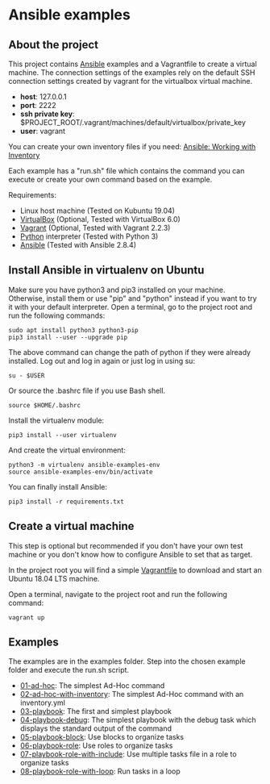 # Ansible examples

## About the project

This project contains [Ansible](https://www.ansible.com/) examples and a Vagrantfile to create a
virtual machine. The connection settings of the examples rely on the default SSH connection settings created by vagrant
for the virtualbox virtual machine.

- **host**: 127.0.0.1
- **port**: 2222
- **ssh private key**: $PROJECT_ROOT/.vagrant/machines/default/virtualbox/private_key
- **user**: vagrant

You can create your own inventory files if you need: [Ansible: Working with Inventory](https://docs.ansible.com/ansible/latest/user_guide/intro_inventory.html)

Each example has a "run.sh" file which contains the command you can execute or create your own command based on the example.

Requirements:

- Linux host machine (Tested on Kubuntu 19.04)
- [VirtualBox](https://www.virtualbox.org/) (Optional, Tested with VirtualBox 6.0)
- [Vagrant](https://www.vagrantup.com) (Optional, Tested with Vagrant 2.2.3)
- [Python](https://www.python.org/) interpreter (Tested with Python 3)
- [Ansible](https://www.ansible.com/) (Tested with Ansible 2.8.4)


## Install Ansible in virtualenv on Ubuntu

Make sure you have python3 and pip3 installed on your machine. Otherwise, install them or use "pip" and "python" instead
if you want to try it with your default interpreter.
Open a terminal, go to the project root and run the following commands:

```shell script
sudo apt install python3 python3-pip
pip3 install --user --upgrade pip
```

The above command can change the path of python if they were already installed. Log out and log in again or
just log in using su:

```shell script
su - $USER
```

Or source the .bashrc file if you use Bash shell.

```shell script
source $HOME/.bashrc
```

Install the virtualenv module:

```shell script
pip3 install --user virtualenv
```

And create the virtual environment:

```shell script
python3 -m virtualenv ansible-examples-env
source ansible-examples-env/bin/activate
```

You can finally install Ansible:

```shell script
pip3 install -r requirements.txt
```

## Create a virtual machine

This step is optional but recommended if you don't have your own test machine or you don't know how to configure Ansible
to set that as target.
 
In the project root you will find a simple [Vagrantfile](Vagrantfile) to download and start an Ubuntu 18.04 LTS machine.

Open a terminal, navigate to the project root and run the following command:

```shell script
vagrant up
```

## Examples

The examples are in the examples folder. Step into the chosen example folder and execute the run.sh script.

- [01-ad-hoc](examples/01-ad-hoc): The simplest Ad-Hoc command
- [02-ad-hoc-with-inventory](examples/02-ad-hoc-with-inventory): The simplest Ad-Hoc command with an inventory.yml 
- [03-playbook](examples/03-playbook): The first and simplest playbook
- [04-playbook-debug](examples/04-playbook-debug): The simplest playbook with the debug task which displays the standard output of the command
- [05-playbook-block](examples/05-playbook-block): Use blocks to organize tasks
- [06-playbook-role](examples/06-playbook-role): Use roles to organize tasks
- [07-playbook-role-with-include](examples/07-playbook-role-with-include): Use multiple tasks file in a role to organize tasks
- [08-playbook-role-with-loop](examples/08-playbook-role-with-loop): Run tasks in a loop